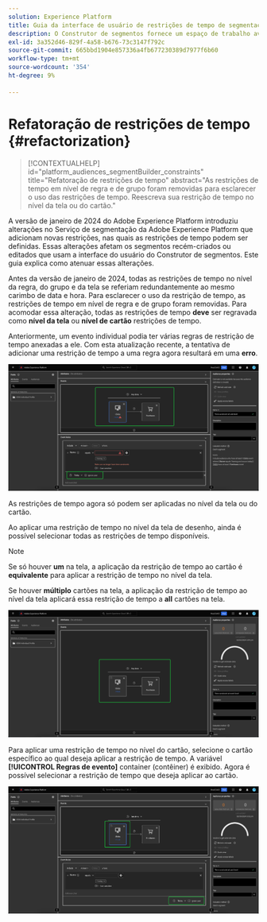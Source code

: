 ```yaml
---
solution: Experience Platform
title: Guia da interface de usuário de restrições de tempo de segmentação refatorada
description: O Construtor de segmentos fornece um espaço de trabalho avançado que permite a você interagir com elementos de dados do Perfil. O espaço de trabalho fornece controles intuitivos para criar e editar regras, como arrastar e soltar blocos usados para representar propriedades de dados.
exl-id: 3a352d46-829f-4a58-b676-73c3147f792c
source-git-commit: 665bbd1904e857336a4fb677230389d7977f6b60
workflow-type: tm+mt
source-wordcount: '354'
ht-degree: 9%

---
```


# Refatoração de restrições de tempo {#refactorization}

>[!CONTEXTUALHELP]
>id="platform_audiences_segmentBuilder_constraints"
>title="Refatoração de restrições de tempo"
>abstract="As restrições de tempo em nível de regra e de grupo foram removidas para esclarecer o uso das restrições de tempo. Reescreva sua restrição de tempo no nível da tela ou do cartão."

A versão de janeiro de 2024 do Adobe Experience Platform introduziu alterações no Serviço de segmentação da Adobe Experience Platform que adicionam novas restrições, nas quais as restrições de tempo podem ser definidas. Essas alterações afetam os segmentos recém-criados ou editados que usam a interface do usuário do Construtor de segmentos. Este guia explica como atenuar essas alterações.

Antes da versão de janeiro de 2024, todas as restrições de tempo no nível da regra, do grupo e da tela se referiam redundantemente ao mesmo carimbo de data e hora. Para esclarecer o uso da restrição de tempo, as restrições de tempo em nível de regra e de grupo foram removidas. Para acomodar essa alteração, todas as restrições de tempo **deve** ser regravada como **nível da tela** ou **nível de cartão** restrições de tempo.

Anteriormente, um evento individual podia ter várias regras de restrição de tempo anexadas a ele. Com esta atualização recente, a tentativa de adicionar uma restrição de tempo a uma regra agora resultará em uma **erro**.

![A restrição de tempo em nível de regra é realçada. O erro que ocorrerá posteriormente também é destacado. ](../images/ui/segment-refactoring/rule-time-constraint.png)

As restrições de tempo agora só podem ser aplicadas no nível da tela ou do cartão.

Ao aplicar uma restrição de tempo no nível da tela de desenho, ainda é possível selecionar todas as restrições de tempo disponíveis.

>[!NOTE]
>
>Se só houver **um** na tela, a aplicação da restrição de tempo ao cartão é **equivalente** para aplicar a restrição de tempo no nível da tela.
>
>Se houver **múltiplo** cartões na tela, a aplicação da restrição de tempo ao nível da tela aplicará essa restrição de tempo a **all** cartões na tela.

![A restrição de tempo em nível de tela de desenho é realçada.](../images/ui/segment-refactoring/canvas-time-constraint.png)

Para aplicar uma restrição de tempo no nível do cartão, selecione o cartão específico ao qual deseja aplicar a restrição de tempo. A variável **[!UICONTROL Regras de evento]** container (contêiner) é exibido. Agora é possível selecionar a restrição de tempo que deseja aplicar ao cartão.

![A restrição de tempo em nível de cartão é realçada.](../images/ui/segment-refactoring/card-time-constraint.png)
